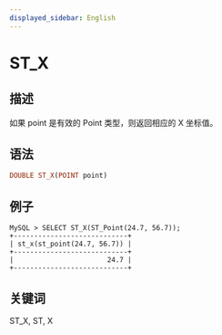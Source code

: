 ```yaml
---
displayed_sidebar: English
---
```


# ST_X

## 描述

如果 point 是有效的 Point 类型，则返回相应的 X 坐标值。

## 语法

```Haskell
DOUBLE ST_X(POINT point)
```

## 例子

```Plain Text
MySQL > SELECT ST_X(ST_Point(24.7, 56.7));
+----------------------------+
| st_x(st_point(24.7, 56.7)) |
+----------------------------+
|                       24.7 |
+----------------------------+
```

## 关键词

ST_X, ST, X
